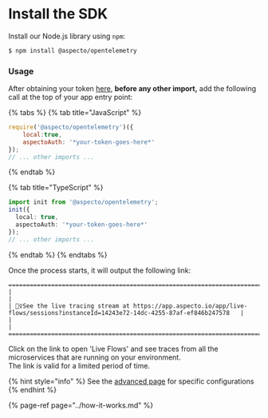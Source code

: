 # Install the SDK

Install our Node.js library using `npm`:

```bash
$ npm install @aspecto/opentelemetry
```

### Usage

After obtaining your token [here](https://app.aspecto.io/app/integration/api-key), **before any other import,** add the following call at the top of your app entry point:

{% tabs %}
{% tab title="JavaScript" %}
```javascript
require('@aspecto/opentelemetry')({
    local:true,
    aspectoAuth: '*your-token-goes-here*'
});
// ... other imports ...
```
{% endtab %}

{% tab title="TypeScript" %}
```typescript
import init from '@aspecto/opentelemetry';
init({
  local: true,
  aspectoAuth: '*your-token-goes-here*'
});
// ... other imports ...
```
{% endtab %}
{% endtabs %}

Once the process starts, it will output the following link:

```text
=====================================================================================================================================
|                                                                                                                                   |
| 🕵️‍♀️See the live tracing stream at https://app.aspecto.io/app/live-flows/sessions?instanceId=14243e72-14dc-4255-87af-ef846b247578   |
|                                                                                                                                   |
=====================================================================================================================================
```

Click on the link to open 'Live Flows' and see traces from all the microservices that are running on your environment.   
The link is valid for a limited period of time.

{% hint style="info" %}
See the [advanced page](advanced.md) for specific configurations
{% endhint %}

{% page-ref page="../how-it-works.md" %}

